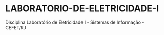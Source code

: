 # LABORATORIO-DE-ELETRICIDADE-I
 Disciplina Laboratório de Eletricidade I - Sistemas de Informação - CEFET/RJ
